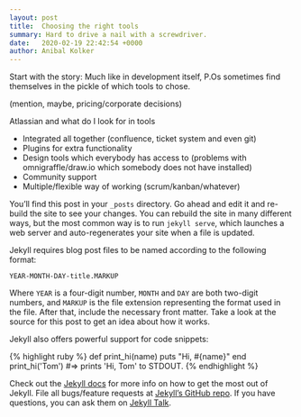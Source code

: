 ```yaml
---
layout: post
title:  Choosing the right tools
summary: Hard to drive a nail with a screwdriver.
date:   2020-02-19 22:42:54 +0000
author: Anibal Kolker
---
```


Start with the story: Much like in development itself, P.Os sometimes find themselves in the pickle of which tools to chose.

(mention, maybe, pricing/corporate decisions)



Atlassian and what do I look for in tools
- Integrated all together (confluence, ticket system and even git)
- Plugins for extra functionality
- Design tools which everybody has access to (problems with omnigraffle/draw.io which somebody does not have installed)
- Community support
- Multiple/flexible way of working (scrum/kanban/whatever)



You’ll find this post in your `_posts` directory. Go ahead and edit it and re-build the site to see your changes. You can rebuild the site in many different ways, but the most common way is to run `jekyll serve`, which launches a web server and auto-regenerates your site when a file is updated.

Jekyll requires blog post files to be named according to the following format:

`YEAR-MONTH-DAY-title.MARKUP`

Where `YEAR` is a four-digit number, `MONTH` and `DAY` are both two-digit numbers, and `MARKUP` is the file extension representing the format used in the file. After that, include the necessary front matter. Take a look at the source for this post to get an idea about how it works.

Jekyll also offers powerful support for code snippets:

{% highlight ruby %}
def print_hi(name)
  puts "Hi, #{name}"
end
print_hi('Tom')
#=> prints 'Hi, Tom' to STDOUT.
{% endhighlight %}

Check out the [Jekyll docs][jekyll-docs] for more info on how to get the most out of Jekyll. File all bugs/feature requests at [Jekyll’s GitHub repo][jekyll-gh]. If you have questions, you can ask them on [Jekyll Talk][jekyll-talk].

[jekyll-docs]: https://jekyllrb.com/docs/home
[jekyll-gh]:   https://github.com/jekyll/jekyll
[jekyll-talk]: https://talk.jekyllrb.com/
